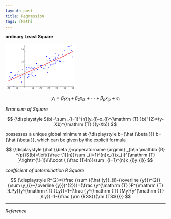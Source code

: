 ```yaml
---
layout: post
title: Regression
tags: [Math]
---
```


**ordinary Least Square**

![alt text](/assets/img/ols_regression.png)

$$
{\displaystyle y_{i}=\beta _{1}x_{i1}+\beta _{2}x_{i2}+\cdots +\beta _{p}x_{ip}+\varepsilon _{i}}
$$

*Error sum of Square*

$$
{\displaystyle S(b)=\sum _{i=1}^{n}(y_{i}-x_{i}^{\mathrm {T} }b)^{2}=(y-Xb)^{\mathrm {T} }(y-Xb)}
$$

possesses a unique global minimum at {\displaystyle b={\hat {\beta }}} b={\hat {\beta }}, which can be given by the explicit formula

$$
{\displaystyle {\hat {\beta }}=\operatorname {argmin} _{b\in \mathbb {R} ^{p}}S(b)=\left({\frac {1}{n}}\sum _{i=1}^{n}x_{i}x_{i}^{\mathrm {T} }\right)^{\!-1}\!\!\cdot \,{\frac {1}{n}}\sum _{i=1}^{n}x_{i}y_{i}}
$$

*coefficient of determination R Square*

$$
{\displaystyle R^{2}={\frac {\sum ({\hat {y}}_{i}-{\overline {y}})^{2}}{\sum (y_{i}-{\overline {y}})^{2}}}={\frac {y^{\mathrm {T} }P^{\mathrm {T} }LPy}{y^{\mathrm {T} }Ly}}=1-{\frac {y^{\mathrm {T} }My}{y^{\mathrm {T} }Ly}}=1-{\frac {\rm {RSS}}{\rm {TSS}}}}
$$


***
*Reference*
